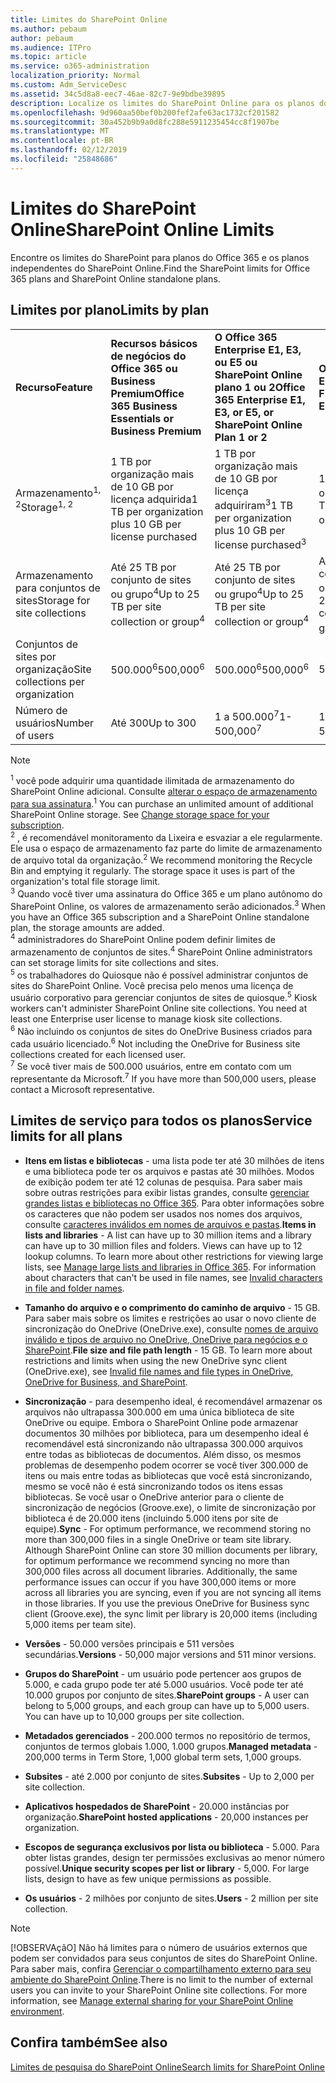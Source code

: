```yaml
---
title: Limites do SharePoint Online
ms.author: pebaum
author: pebaum
ms.audience: ITPro
ms.topic: article
ms.service: o365-administration
localization_priority: Normal
ms.custom: Adm_ServiceDesc
ms.assetid: 34c5d8a8-eec7-46ae-82c7-9e9bdbe39895
description: Localize os limites do SharePoint Online para os planos do Office 365 Enterprise e os planos autônomos.
ms.openlocfilehash: 9d960aa50bef0b200fef2afe63ac1732cf201582
ms.sourcegitcommit: 30a452b9b9a0d8fc288e5911235454cc8f1907be
ms.translationtype: MT
ms.contentlocale: pt-BR
ms.lasthandoff: 02/12/2019
ms.locfileid: "25848686"
---
```

# <a name="sharepoint-online-limits"></a><span data-ttu-id="3ab06-103">Limites do SharePoint Online</span><span class="sxs-lookup"><span data-stu-id="3ab06-103">SharePoint Online Limits</span></span>

<span data-ttu-id="3ab06-104">Encontre os limites do SharePoint para planos do Office 365 e os planos independentes do SharePoint Online.</span><span class="sxs-lookup"><span data-stu-id="3ab06-104">Find the SharePoint limits for Office 365 plans and SharePoint Online standalone plans.</span></span>
  
## <a name="limits-by-plan"></a><span data-ttu-id="3ab06-105">Limites por plano</span><span class="sxs-lookup"><span data-stu-id="3ab06-105">Limits by plan</span></span>

|||||
|:-----|:-----|:-----|:-----|
|<span data-ttu-id="3ab06-106">**Recurso**</span><span class="sxs-lookup"><span data-stu-id="3ab06-106">**Feature**</span></span> <br/> |<span data-ttu-id="3ab06-107">**Recursos básicos de negócios do Office 365 ou Business Premium**</span><span class="sxs-lookup"><span data-stu-id="3ab06-107">**Office 365 Business Essentials or Business Premium**</span></span> <br/> |<span data-ttu-id="3ab06-108">**O Office 365 Enterprise E1, E3, ou E5 ou SharePoint Online plano 1 ou 2**</span><span class="sxs-lookup"><span data-stu-id="3ab06-108">**Office 365 Enterprise E1, E3, or E5, or SharePoint Online Plan 1 or 2**</span></span> <br/> | <span data-ttu-id="3ab06-109">**Office 365 Enterprise F1**</span><span class="sxs-lookup"><span data-stu-id="3ab06-109">**Office 365 Enterprise F1**</span></span> <br/> |
|<span data-ttu-id="3ab06-110">Armazenamento<sup>1, 2</sup></span><span class="sxs-lookup"><span data-stu-id="3ab06-110">Storage<sup>1, 2</sup></span></span> <br/> |<span data-ttu-id="3ab06-111">1 TB por organização mais de 10 GB por licença adquirida</span><span class="sxs-lookup"><span data-stu-id="3ab06-111">1 TB per organization plus 10 GB per license purchased</span></span>  <br/> |<span data-ttu-id="3ab06-112">1 TB por organização mais de 10 GB por licença adquiriram<sup>3</sup></span><span class="sxs-lookup"><span data-stu-id="3ab06-112">1 TB per organization plus 10 GB per license purchased<sup>3</sup></span></span> <br/> |<span data-ttu-id="3ab06-113">1 TB por organização <sup>3</sup></span><span class="sxs-lookup"><span data-stu-id="3ab06-113">1 TB per organization <sup>3</sup></span></span> <br/> |
|<span data-ttu-id="3ab06-114">Armazenamento para conjuntos de sites</span><span class="sxs-lookup"><span data-stu-id="3ab06-114">Storage for site collections</span></span>  <br/> |<span data-ttu-id="3ab06-115">Até 25 TB por conjunto de sites ou grupo<sup>4</sup></span><span class="sxs-lookup"><span data-stu-id="3ab06-115">Up to 25 TB per site collection or group<sup>4</sup></span></span> <br/> |<span data-ttu-id="3ab06-116">Até 25 TB por conjunto de sites ou grupo<sup>4</sup></span><span class="sxs-lookup"><span data-stu-id="3ab06-116">Up to 25 TB per site collection or group<sup>4</sup></span></span> <br/> |<span data-ttu-id="3ab06-117">Até 25 TB por conjunto de sites ou grupo<sup>5</sup></span><span class="sxs-lookup"><span data-stu-id="3ab06-117">Up to 25 TB per site collection or group<sup>5</sup></span></span> <br/> |
|<span data-ttu-id="3ab06-118">Conjuntos de sites por organização</span><span class="sxs-lookup"><span data-stu-id="3ab06-118">Site collections per organization</span></span>  <br/> |<span data-ttu-id="3ab06-119">500.000<sup>6</sup></span><span class="sxs-lookup"><span data-stu-id="3ab06-119">500,000<sup>6</sup></span></span> <br/> |<span data-ttu-id="3ab06-120">500.000<sup>6</sup></span><span class="sxs-lookup"><span data-stu-id="3ab06-120">500,000<sup>6</sup></span></span> <br/> |<span data-ttu-id="3ab06-121"> 500.000</span><span class="sxs-lookup"><span data-stu-id="3ab06-121">500,000</span></span><br/> |
|<span data-ttu-id="3ab06-122">Número de usuários</span><span class="sxs-lookup"><span data-stu-id="3ab06-122">Number of users</span></span>  <br/> |<span data-ttu-id="3ab06-123">Até 300</span><span class="sxs-lookup"><span data-stu-id="3ab06-123">Up to 300</span></span>  <br/> |<span data-ttu-id="3ab06-124">1 a 500.000<sup>7</sup></span><span class="sxs-lookup"><span data-stu-id="3ab06-124">1- 500,000<sup>7</sup></span></span> <br/> |<span data-ttu-id="3ab06-125">1 a 500.000<sup>7</sup></span><span class="sxs-lookup"><span data-stu-id="3ab06-125">1- 500,000<sup>7</sup></span></span> <br/> |
   
> [!NOTE]
> <span data-ttu-id="3ab06-p101"><sup>1</sup> você pode adquirir uma quantidade ilimitada de armazenamento do SharePoint Online adicional. Consulte [alterar o espaço de armazenamento para sua assinatura](https://support.office.com/article/96EA3533-DE64-4B01-839A-C560875A662C).</span><span class="sxs-lookup"><span data-stu-id="3ab06-p101"><sup>1</sup> You can purchase an unlimited amount of additional SharePoint Online storage. See [Change storage space for your subscription](https://support.office.com/article/96EA3533-DE64-4B01-839A-C560875A662C). </span></span><br/><span data-ttu-id="3ab06-p102"><sup>2</sup> , é recomendável monitoramento da Lixeira e esvaziar a ele regularmente. Ele usa o espaço de armazenamento faz parte do limite de armazenamento de arquivo total da organização.</span><span class="sxs-lookup"><span data-stu-id="3ab06-p102"><sup>2</sup> We recommend monitoring the Recycle Bin and emptying it regularly. The storage space it uses is part of the organization's total file storage limit. </span></span><br/> <span data-ttu-id="3ab06-p103"><sup>3</sup> Quando você tiver uma assinatura do Office 365 e um plano autônomo do SharePoint Online, os valores de armazenamento serão adicionados.</span><span class="sxs-lookup"><span data-stu-id="3ab06-p103"><sup>3</sup> When you have an Office 365 subscription and a SharePoint Online standalone plan, the storage amounts are added. </span></span><br/><span data-ttu-id="3ab06-p104"><sup>4</sup> administradores do SharePoint Online podem definir limites de armazenamento de conjuntos de sites.</span><span class="sxs-lookup"><span data-stu-id="3ab06-p104"><sup>4</sup> SharePoint Online administrators can set storage limits for site collections and sites. </span></span><br/> <span data-ttu-id="3ab06-p105"><sup>5</sup> os trabalhadores do Quiosque não é possível administrar conjuntos de sites do SharePoint Online. Você precisa pelo menos uma licença de usuário corporativo para gerenciar conjuntos de sites de quiosque.</span><span class="sxs-lookup"><span data-stu-id="3ab06-p105"><sup>5</sup> Kiosk workers can't administer SharePoint Online site collections. You need at least one Enterprise user license to manage kiosk site collections. </span></span><br/> <span data-ttu-id="3ab06-p106"><sup>6</sup> Não incluindo os conjuntos de sites do OneDrive Business criados para cada usuário licenciado.</span><span class="sxs-lookup"><span data-stu-id="3ab06-p106"><sup>6</sup> Not including the OneDrive for Business site collections created for each licensed user. </span></span><br/><span data-ttu-id="3ab06-135"><sup>7</sup> Se você tiver mais de 500.000 usuários, entre em contato com um representante da Microsoft.</span><span class="sxs-lookup"><span data-stu-id="3ab06-135"><sup>7</sup> If you have more than 500,000 users, please contact a Microsoft representative.</span></span> 
  

  
## <a name="service-limits-for-all-plans"></a><span data-ttu-id="3ab06-136">Limites de serviço para todos os planos</span><span class="sxs-lookup"><span data-stu-id="3ab06-136">Service limits for all plans</span></span>

- <span data-ttu-id="3ab06-p107">**Itens em listas e bibliotecas** - uma lista pode ter até 30 milhões de itens e uma biblioteca pode ter os arquivos e pastas até 30 milhões. Modos de exibição podem ter até 12 colunas de pesquisa. Para saber mais sobre outras restrições para exibir listas grandes, consulte [gerenciar grandes listas e bibliotecas no Office 365](https://support.office.com/article/b4038448-ec0e-49b7-b853-679d3d8fb784). Para obter informações sobre os caracteres que não podem ser usados nos nomes dos arquivos, consulte [caracteres inválidos em nomes de arquivos e pastas](https://support.office.com/article/64883a5d-228e-48f5-b3d2-eb39e07630fa).</span><span class="sxs-lookup"><span data-stu-id="3ab06-p107">**Items in lists and libraries** - A list can have up to 30 million items and a library can have up to 30 million files and folders. Views can have up to 12 lookup columns. To learn more about other restrictions for viewing large lists, see [Manage large lists and libraries in Office 365](https://support.office.com/article/b4038448-ec0e-49b7-b853-679d3d8fb784). For information about characters that can't be used in file names, see [Invalid characters in file and folder names](https://support.office.com/article/64883a5d-228e-48f5-b3d2-eb39e07630fa).</span></span>

- <span data-ttu-id="3ab06-p108">**Tamanho do arquivo e o comprimento do caminho de arquivo** - 15 GB. Para saber mais sobre os limites e restrições ao usar o novo cliente de sincronização do OneDrive (OneDrive.exe), consulte [nomes de arquivo inválido e tipos de arquivo no OneDrive, OneDrive para negócios e o SharePoint](https://support.office.com/article/64883a5d-228e-48f5-b3d2-eb39e07630fa).</span><span class="sxs-lookup"><span data-stu-id="3ab06-p108">**File size and file path length** - 15 GB. To learn more about restrictions and limits when using the new OneDrive sync client (OneDrive.exe), see [Invalid file names and file types in OneDrive, OneDrive for Business, and SharePoint](https://support.office.com/article/64883a5d-228e-48f5-b3d2-eb39e07630fa).</span></span>

- <span data-ttu-id="3ab06-p109">**Sincronização** - para desempenho ideal, é recomendável armazenar os arquivos não ultrapassa 300.000 em uma única biblioteca de site OneDrive ou equipe. Embora o SharePoint Online pode armazenar documentos 30 milhões por biblioteca, para um desempenho ideal é recomendável está sincronizando não ultrapassa 300.000 arquivos entre todas as bibliotecas de documentos. Além disso, os mesmos problemas de desempenho podem ocorrer se você tiver 300.000 de itens ou mais entre todas as bibliotecas que você está sincronizando, mesmo se você não é está sincronizando todos os itens essas bibliotecas. Se você usar o OneDrive anterior para o cliente de sincronização de negócios (Groove.exe), o limite de sincronização por biblioteca é de 20.000 itens (incluindo 5.000 itens por site de equipe).</span><span class="sxs-lookup"><span data-stu-id="3ab06-p109">**Sync** - For optimum performance, we recommend storing no more than 300,000 files in a single OneDrive or team site library. Although SharePoint Online can store 30 million documents per library, for optimum performance we recommend syncing no more than 300,000 files across all document libraries. Additionally, the same performance issues can occur if you have 300,000 items or more across all libraries you are syncing, even if you are not syncing all items in those libraries. If you use the previous OneDrive for Business sync client (Groove.exe), the sync limit per library is 20,000 items (including 5,000 items per team site).</span></span>

- <span data-ttu-id="3ab06-147">**Versões** - 50.000 versões principais e 511 versões secundárias.</span><span class="sxs-lookup"><span data-stu-id="3ab06-147">**Versions** - 50,000 major versions and 511 minor versions.</span></span>

- <span data-ttu-id="3ab06-p110">**Grupos do SharePoint** - um usuário pode pertencer aos grupos de 5.000, e cada grupo pode ter até 5.000 usuários. Você pode ter até 10.000 grupos por conjunto de sites.</span><span class="sxs-lookup"><span data-stu-id="3ab06-p110">**SharePoint groups** - A user can belong to 5,000 groups, and each group can have up to 5,000 users. You can have up to 10,000 groups per site collection.</span></span>

- <span data-ttu-id="3ab06-150">**Metadados gerenciados** - 200.000 termos no repositório de termos, conjuntos de termos globais 1.000, 1.000 grupos.</span><span class="sxs-lookup"><span data-stu-id="3ab06-150">**Managed metadata** - 200,000 terms in Term Store, 1,000 global term sets, 1,000 groups.</span></span>

- <span data-ttu-id="3ab06-151">**Subsites** - até 2.000 por conjunto de sites.</span><span class="sxs-lookup"><span data-stu-id="3ab06-151">**Subsites** - Up to 2,000 per site collection.</span></span>

- <span data-ttu-id="3ab06-152">**Aplicativos hospedados de SharePoint** - 20.000 instâncias por organização.</span><span class="sxs-lookup"><span data-stu-id="3ab06-152">**SharePoint hosted applications** - 20,000 instances per organization.</span></span>

- <span data-ttu-id="3ab06-p111">**Escopos de segurança exclusivos por lista ou biblioteca** - 5.000. Para obter listas grandes, design ter permissões exclusivas ao menor número possível.</span><span class="sxs-lookup"><span data-stu-id="3ab06-p111">**Unique security scopes per list or library** - 5,000. For large lists, design to have as few unique permissions as possible.</span></span>

- <span data-ttu-id="3ab06-155">**Os usuários** - 2 milhões por conjunto de sites.</span><span class="sxs-lookup"><span data-stu-id="3ab06-155">**Users** - 2 million per site collection.</span></span>

> [!NOTE]
> <span data-ttu-id="3ab06-p112">[!OBSERVAçãO] Não há limites para o número de usuários externos que podem ser convidados para seus conjuntos de sites do SharePoint Online. Para saber mais, confira [Gerenciar o compartilhamento externo para seu ambiente do SharePoint Online](/sharepoint/external-sharing-overview).</span><span class="sxs-lookup"><span data-stu-id="3ab06-p112">There is no limit to the number of external users you can invite to your SharePoint Online site collections. For more information, see [Manage external sharing for your SharePoint Online environment](/sharepoint/external-sharing-overview).</span></span>

## <a name="see-also"></a><span data-ttu-id="3ab06-158">Confira também</span><span class="sxs-lookup"><span data-stu-id="3ab06-158">See also</span></span>

[<span data-ttu-id="3ab06-159">Limites de pesquisa do SharePoint Online</span><span class="sxs-lookup"><span data-stu-id="3ab06-159">Search limits for SharePoint Online</span></span>](/sharepoint/search-limits)